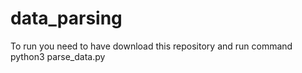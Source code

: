 # data_parsing

To run you need to have download this repository and run command python3 parse_data.py
